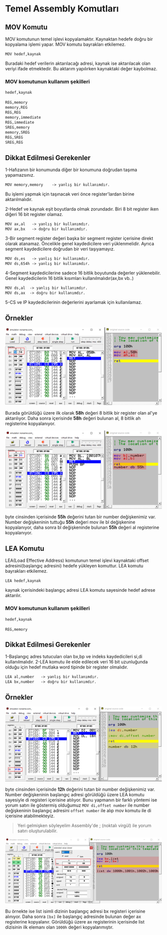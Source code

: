 # Temel Assembly Komutları

## MOV Komutu

MOV komutunun temel işlevi kopyalamaktır. Kaynaktan hedefe doğru bir kopyalama işlemi yapar. MOV komutu bayrakları etkilemez.

```
MOV hedef,kaynak
```

Buradaki hedef verilerin aktarılacağı adresi, kaynak ise aktarılacak olan veriyi ifade etmektedir. Bu aktarım yapılırken kaynaktaki değer kaybolmaz.

### MOV komutunun kullanım şekilleri
```
hedef,kaynak

REG,memory
memory,REG
REG,REG
memory,immediate
REG,immediate
SREG,memory
memory,SREG
REG,SREG
SREG,REG
```
## Dikkat Edilmesi Gerekenler

1-Hafızanın bir konumunda diğer bir konumuna doğrudan taşıma
yapamazsınız. 

```
MOV memory,memory    -> yanlış bir kullanımdır.
```

Bu işlemi yapmak için taşınacak veri önce register'lardan birine aktarılmalıdır.

2-Hedef ve kaynak eşit boyutlarda olmak zorundadır. Biri 8 bit register iken diğeri 16 bit register olamaz.

```
MOV ax,al   -> yanlış bir kullanımdır.
MOV ax,bx   -> doğru bir kullanımdır.
``` 

3-Bir segment register değeri başka bir segment register içerisine direkt olarak atanamaz. Öncelikle genel kaydedicilere veri yüklenmelidir. Ayrıca segment kaydedicilere doğrudan bir veri taşıyamayız.

```
MOV ds,es   -> yanlış bir kullanımdır.
MOV ds,654h -> yanlış bir kullanımdır.
```  
4-Segment kaydedicilerine sadece
16 bitlik boyutunda değerler yüklenebilir. Genel kaydedicilerin 16 bitlik kısımları kullanılmalıdır(ax,bx vb..)

```
MOV ds,al  -> yanlış bir kullanımdır.
MOV ds,ax  -> doğru bir kullanımdır.
```  
5-CS ve IP kaydedicilerinin değerlerini ayarlamak için kullanılamaz.

## Örnekler
![mov](../assets/img/temel-komutlar-mov.png)  

Burada görüldüğü üzere ilk olarak **58h** değeri 8 bitlik bir register olan al'ye aktarılıyor. Daha sonra içerisinde **58h** değeri bulunan al, 8 bitlik ah registerine kopyalanıyor.

![mov2](../assets/img/temel-komutlar-mov2.png)

byte cinsinden içerisinde **55h** değerini tutan bir number değişkenimiz var. Number değişkeninin tuttuğu **55h** değeri mov ile bl değişkenine kopyalanıyor, daha sonra bl değişkeninde bulunan **55h** değeri al registerine kopyalanıyor.

## LEA Komutu

LEA(Load Effective Address) komutunun temel işlevi kaynaktaki offset adresini(başlangıç adresini) hedefe yükleyen komuttur. LEA komutu bayrakları etkilemez.

```
LEA hedef,kaynak
```
kaynak içerisindeki başlangıç adresi LEA komutu sayesinde hedef adrese aktarılır.

### MOV komutunun kullanım şekilleri
```
hedef,kaynak

REG,memory
```
## Dikkat Edilmesi Gerekenler

1-Başlangıç adres tutucuları olan bx,bp ve indeks kaydedicileri si,di kullanılmalıdır.
2-LEA komutu ile elde edilecek veri 16 bit uzunluğunda olduğu için hedef  mutlaka word tipinde bir register olmalıdır.

```
LEA al,number   -> yanlış bir kullanımdır.
LEA bx,number   -> doğru bir kullanımdır.
``` 

## Örnekler

![lea](../assets/img/temel-komutlar-lea.png)

byte cinsinden içerisinde **12h** değerini tutan bir number değişkenimiz var. Number değişkeninin başlangıç adresi görüldüğü üzere LEA komutu sayesiyle di registeri içerisine atılıyor. Bunu yapmanın bir farklı yöntemi ise yorum satırı ile göstermiş olduğumuz `MOV di,offset number` ile number değişkeninin başlangıç adresini `offset number` ile alıp mov komutu ile di içerisine atabilmekteyiz.

> Yeri gelmişken söyleyelim Assembly'de ; (noktalı virgül) ile yorum satırı oluşturulabilir.

![lea2](../assets/img/temel-komutlar-lea2.png)

Bu örnekte ise list isimli dizinin başlangıç adresi bx registeri içerisine alınıyor. Daha sonra `[bx]` ile başlangıç adresinde bulunan değer ax registerine kopyalanır. Görüldüğü üzere ax registerinin içerisinde list dizisinin ilk elemanı olan `1000h` değeri kopyalanmıştır.